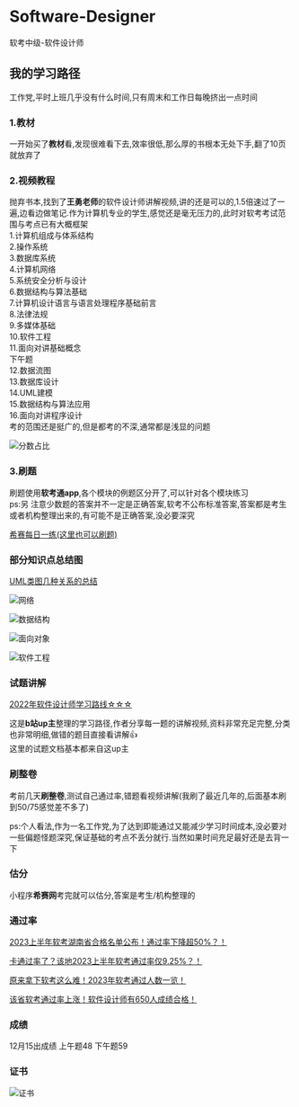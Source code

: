 # Software-Designer

软考中级-软件设计师

## 我的学习路径

工作党,平时上班几乎没有什么时间,只有周末和工作日每晚挤出一点时间

### 1.教材

一开始买了**教材**看,发现很难看下去,效率很低,那么厚的书根本无处下手,翻了10页就放弃了

### 2.视频教程

抛弃书本,找到了**王勇老师**的软件设计师讲解视频,讲的还是可以的,1.5倍速过了一遍,边看边做笔记.作为计算机专业的学生,感觉还是毫无压力的,此时对软考考试范围与考点已有大概框架<br/>
1.计算机组成与体系结构<br/>
2.操作系统<br/>
3.数据库系统<br/>
4.计算机网络<br/>
5.系统安全分析与设计<br/>
6.数据结构与算法基础<br/>
7.计算机设计语言与语言处理程序基础前言<br/>
8.法律法规<br/>
9.多媒体基础<br/>
10.软件工程<br/>
11.面向对讲基础概念<br/>
下午题<br/>
12.数据流图<br/>
13.数据库设计<br/>
14.UML建模<br/>
15.数据结构与算法应用<br/>
16.面向对讲程序设计<br/>
考的范围还是挺广的,但是都考的不深,通常都是浅显的问题

![分数占比](https://zccguagua.oss-cn-hangzhou.aliyuncs.com/images/blog/software/fenshu.jpg)

### 3.刷题

刷题使用**软考通app**,各个模块的例题区分开了,可以针对各个模块练习<br/>
ps:另
注意少数题的答案并不一定是正确答案,软考不公布标准答案,答案都是考生或者机构整理出来的,有可能不是正确答案,没必要深究<br/>

[希赛每日一练(这里也可以刷题)](https://wangxiao.xisaiwang.com/ucenter2/tiku2/list.html)

### 部分知识点总结图

[UML类图几种关系的总结](https://kb.cnblogs.com/page/129490/)

![网络](https://zccguagua.oss-cn-hangzhou.aliyuncs.com/images/blog/software/wangluo.png)

![数据结构](https://zccguagua.oss-cn-hangzhou.aliyuncs.com/images/blog/software/shujujiegou.png)

![面向对象](https://zccguagua.oss-cn-hangzhou.aliyuncs.com/images/blog/software/mianxiangduixiang.png)

![软件工程](https://zccguagua.oss-cn-hangzhou.aliyuncs.com/images/blog/software/ruanjiangongcheng.png)

### 试题讲解

[2022年软件设计师学习路线☆☆☆](https://www.bilibili.com/read/cv18526892)

这是**b站up主**整理的学习路径,作者分享每一题的讲解视频,资料非常充足完整,分类也非常明细,做错的题目直接看讲解👍<br/>
这里的试题文档基本都来自这up主

### 刷整卷

考前几天**刷整卷**,测试自己通过率,错题看视频讲解(我刷了最近几年的,后面基本刷到50/75感觉差不多了)<br/>

ps:个人看法,作为一名工作党,为了达到即能通过又能减少学习时间成本,没必要对一些偏题怪题深究,保证基础的考点不丢分就行.当然如果时间充足最好还是去背一下

### 估分

小程序**希赛网**考完就可以估分,答案是考生/机构整理的


### 通过率
[2023上半年软考湖南省合格名单公布！通过率下降超50%？！](https://mp.weixin.qq.com/s/sIAfA3T1T-KQJ9pUQRIcOw)

[卡通过率了？该地2023上半年软考通过率仅9.25%？！](https://mp.weixin.qq.com/s/POv9D9Uvi3N6vb40elI2Uw)

[原来拿下软考这么难！2023年软考通过人数一览！](https://mp.weixin.qq.com/s/gt4YlgP3Br646sptQ8IZpA)

[该省软考通过率上涨！软件设计师有650人成绩合格！](https://mp.weixin.qq.com/s/e93EpZFAPU1AJYnxcdkxKA)
### 成绩

12月15出成绩 上午题48 下午题59

### 证书

![证书](https://zccguagua.oss-cn-hangzhou.aliyuncs.com/images/blog/software/zhengshu.jpg)


